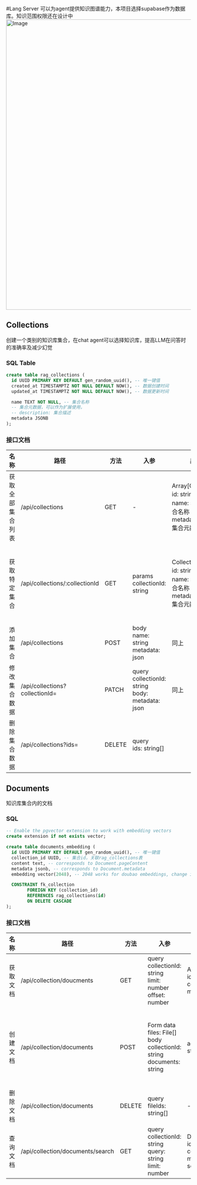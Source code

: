 #Lang Server
可以为agent提供知识图谱能力，本项目选择supabase作为数据库。知识范围权限还在设计中
<img width="643" height="792" alt="Image" src="https://github.com/user-attachments/assets/ec3b5eec-862b-4fb9-85a6-c429e03a7a70" />

## Collections
创建一个类别的知识库集合，在chat agent可以选择知识库，提高LLM在问答时的准确率及减少幻觉

### SQL Table
```SQL
create table rag_collections (
  id UUID PRIMARY KEY DEFAULT gen_random_uuid(), -- 唯一键值
  created_at TIMESTAMPTZ NOT NULL DEFAULT NOW(), -- 数据创建时间
  updated_at TIMESTAMPTZ NOT NULL DEFAULT NOW(), -- 数据更新时间

  name TEXT NOT NULL, -- 集合名称
  -- 集合元数据，可以作为扩展使用，
  -- description: 集合描述
  metadata JSONB
);
```

### 接口文档
| 名称            | 路径                         | 方法 | 入参                                                | 出参                                                                                             | 备注                                                                     |
| ----------------- | ------------------------------ | ------ | ----------------------------------------------------- | -------------------------------------------------------------------------------------------------- | -------------------------------------------------------------------------- |
| 获取全部集合列表  | /api/collections               | GET    | -                                                     | Array[Collection]<br>id: string //集合id<br>name: string //集合名称<br>metadata: json //集合元数据 | content：切割后的文本<br>metadata: 可扩展，含collectionId      |
| 获取特定集合 | /api/collections/:collectionId | GET    | params<br>collectionId: string                        | Collection<br>id: string //集合id<br>name: string //集合名称<br>metadata: json //集合元数据 | 入参documents是json string，内含文档元信息<br>chunk_id：文本被切割后生成id |
| 添加集合      | /api/collections               | POST   | body<br>name: string<br>metadata: json                | 同上                                                                                             |                                                                            |
| 修改集合数据 | /api/collections?collectionId= | PATCH  | query<br>collectionId: string<br>body: metadata: json | 同上                                                                                             | id: 即fileId                                                              |
| 删除集合数据 | /api/collections?ids=          | DELETE | query<br>ids: string[] 

## Documents
知识库集合内的文档
### SQL
```SQL
-- Enable the pgvector extension to work with embedding vectors
create extension if not exists vector;

create table documents_embedding (
  id UUID PRIMARY KEY DEFAULT gen_random_uuid(), -- 唯一键值
  collection_id UUID, -- 集合id，关联rag_collections表
  content text, -- corresponds to Document.pageContent
  metadata jsonb, -- corresponds to Document.metadata
  embedding vector(2048), -- 2048 works for doubao embeddings, change if needed

  CONSTRAINT fk_collection
        FOREIGN KEY (collection_id)
        REFERENCES rag_collections(id)
        ON DELETE CASCADE
);
```
### 接口文档
| 名称   | 路径                           | 方法 | 入参                                                                          | 出参                                                                       | 备注                                                                     |
| -------- | -------------------------------- | ------ | ------------------------------------------------------------------------------- | ---------------------------------------------------------------------------- | -------------------------------------------------------------------------- |
| 获取文档 | /api/collection/doucments        | GET    | query<br>collectionId: string<br>limit: number<br>offset: number                | Array[Document]<br>id: string<br>content: string<br>metadata: json           | content：切割后的文本<br>metadata: 可扩展，含collectionId      |
| 创建文档 | /api/collection/documents        | POST   | Form data<br>files: File[]<br>body<br>collectionId: string<br>documents: string | added_chunk_ids: string[]                                                    | 入参documents是json string，内含文档元信息<br>chunk_id：文本被切割后生成id |
| 删除文档 | /api/collection/documents        | DELETE | query<br>fileIds: string[]                                                      | -                                                                            |                                                                            |
| 查询文档 | /api/collection/documents/search | GET    | query<br>collectionId: string<br>query: string<br>limit: number                 | Document<br>id: string<br>content: string<br>metadata: json<br>score: number | id: 即fileId                                                              |




